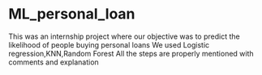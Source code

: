 # ML_personal_loan
This was an internship project where our objective was to predict the likelihood of people buying personal loans
We used Logistic regression,KNN,Random Forest
All the steps are properly mentioned with comments and explanation
